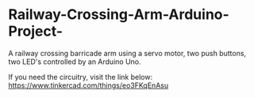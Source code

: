 # Railway-Crossing-Arm-Arduino-Project-
A railway crossing barricade arm using a servo motor, two push buttons, two LED's controlled by an Arduino Uno.

If you need the circuitry, visit the link below:
https://www.tinkercad.com/things/eo3FKqEnAsu
